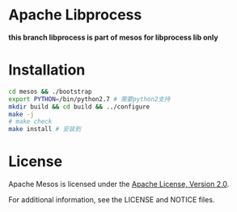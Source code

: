 # Apache Libprocess

**this branch libprocess is part of mesos for libprocess lib only**

# Installation

```sh
cd mesos && ./bootstrap
export PYTHON=/bin/python2.7 # 需要python2支持
mkdir build && cd build && ../configure
make -j
# make check
make install # 安装到 
```


# License

Apache Mesos is licensed under the [Apache License, Version 2.0](http://www.apache.org/licenses/LICENSE-2.0).

For additional information, see the LICENSE and NOTICE files.
